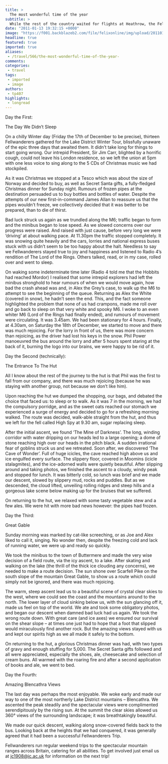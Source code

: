 ```yaml
---
title: >
  The most wonderful time of the year
subtitle: >
  While the rest of the country waited for flights at Heathrow, the Fellwanderers headed for the Lake District
date: "2011-01-13 19:32:15 +0000"
image: "https://f001.backblazeb2.com/file/felixonline/img/upload/201101131930-ks607-fellwand.jpg"
headline: true
featured: true
imported: true
aliases:
 - /travel/566/the-most-wonderful-time-of-the-year-
comments:
categories:
 - travel
tags:
 - imported
 - image
authors:
 - tp407
highlights:
 - longread
---
```


Day the First:

The Day We Didn’t Sleep

On a chilly Winter day (Friday the 17th of December to be precise), thirteen Fellwanderers gathered for the Lake District Winter Tour, blissfully unaware of the epic three days that awaited them. It didn’t take long for things to start going wrong. Our intrepid President, Sir Jim Carr, blighted by a horrific cough, could not leave his London residence, so we left the union at 5pm with one less voice to sing along to the 5 CDs of Christmas music we had stockpiled.

As it was Christmas we stopped at a Tesco which was about the size of Norway and decided to buy, as well as Secret Santa gifts, a fully-fledged Christmas dinner for Sunday night. Rumours of frozen pipes at the destination persuaded us to buy bottles and bottles of water. Despite the attempts of our new first-in-command James Allan to reassure us that the pipes wouldn’t freeze, we collectively decided that it was better to be prepared, than to die of thirst.

Bad luck struck us again as we trundled along the M6; traffic began to form and the minibus began to lose speed. As we slowed concerns over our progress were raised. And raised with just cause, before very long we were ‘driving’ at about walking pace. At 11.30pm the traffic stopped completely. It was snowing quite heavily and the cars, lorries and national express buses stuck with us didn’t seem to be too happy about the halt. Needless to say we Fellwanderers stayed true to joy and happiness and listened to Radio 4’s rendition of The Lord of the Rings. Others talked, read, or in my case, rolled over and went to sleep.

On waking some indeterminate time later (Radio 4 told me that the Hobbits had reached Mordor) I realised that some intrepid explorers had left the minibus stronghold to hear rumours of when we would move again, how bad the crash ahead was and, in Alex the Grey’s case, to walk up the M6 to attempt to see the beginning of the queue. Returning as Alex the White (covered in snow), he hadn’t seen the end. This, and the fact someone highlighted the problem that none of us had crampons, made me roll over and go back to sleep on that very white and spooky M6. I woke to an even whiter M6 (Lord of the Rings had finally ended), and rumours of movement were circulating. It was 3.45am. We had been stationary for 4 hours. Finally, at 4.30am, on Saturday the 18th of December, we started to move and there was much rejoicing. For the lorry in front of us, there was more concern than rejoicing, as the driver had lost his keys in the snow. Phil Power manoeuvred the bus around the lorry and after 5 hours spent staring at the back of it, burning the logo into our brains, we were happy to be rid of it.

Day the Second (technically):

The Entrance To The Hut

All I know about the rest of the journey to the hut is that Phil was the first to fall from our company, and there was much rejoicing (because he was staying with another group, not because we don’t like him).

Upon reaching the hut we dumped the shopping, our bags, and debated the choice that faced us: to sleep or to walk. As it was 7 in the morning, we had the compulsory porridge, and as the sweet oats reached our stomach we experienced a surge of energy and decided to go for a refreshing morning walked. The route was decided, walk-able straight from the hut, and thus we left for the fell called High Spy at 9.30 am, sugar replacing sleep.

After the initial ascent, we found ‘The Mine of Darkness’. The long, winding corridor with water dripping on our heads led to a large opening; a dome of stone reaching high over our heads in the pitch black. A sudden irrational fear of goblins struck us and we retreated. Soon after, we discovered ‘The Cave of Wonder’. Full of huge icicles, the cave reached high above us and ice engulfed every surface. The slippery floor, covered in Moomins (icicle stalagmites), and the ice-adorned walls were quietly beautiful. After slipping around and taking photos, we finished the ascent to a cloudy, windy peak and stopped for lunch. It was bitterly cold, so lunch was brief and we made our descent, slowed by slippery mud, rocks and puddles. But as we descended, the cloud lifted, unveiling rolling ridges and steep hills and a gorgeous lake scene below making up for the bruises that we suffered.

On returning to the hut, we relaxed with some tasty vegetable stew and a few ales. We were hit with more bad news however: the pipes had frozen.

Day the Third:

Great Gable

Sunday morning was marked by cat-like screeching, or as Joe and Alex liked to call it, singing. No wonder then, despite the freezing cold and lack of running water, we were up and ready so quickly.

We took the minibus to the town of Buttermere and made the very wise decision of a field route, via the icy ascent, to a lake. After skating and walking on the lake (the thrill of the thick ice clouding any concerns), we needed to make a route decision. The sun shone over Scarfell Pike on the south slope of the mountain Great Gable, to show us a route which could simply not be ignored, and there was much rejoicing.

The warm, steep ascent lead us to a beautiful scene of crystal clear skies to the west, where we could see the coast and the mountains around to the north. The lower layer of cloud sinking below us, with the sun glancing off it, made us feel on top of the world. We ate and took some obligatory photos, and began our descent when damned bad luck had us again. We took the wrong route down. With great care (and ice axes) we ensured our survival on the shear slope – at times one just had to hope that a foot that slipped would miraculously find another rock. But the amazing views stayed with us and kept our spirits high as we all made it safely to the bottom.

On returning to the hut, a glorious Christmas dinner was had, with two types of gravy and enough stuffing for 5,000. The Secret Santa gifts followed and all were appreciated, especially the shoes, ale, cheesecake and selection of cream buns. All warmed with the roaring fire and after a second application of books and ale, we went to bed.

Day the Fourth:

Amazing Blencathra Views

The last day was perhaps the most enjoyable. We woke early and made our way to one of the most northerly Lake District mountains – Blencathra. We ascented the peak steadily and the spectacular views were complimented serendipitously by the rising sun. At the summit the clear skies allowed us 360° views of the surrounding landscape; it was breathtakingly beautiful.

We made our quick descent, walking along snow-covered fields back to the bus. Looking back at the heights that we had conquered, it was generally agreed that it had been a successful Fellwanderers Trip.

Fellwanderers run regular weekend trips to the spectacular mountain ranges across Britain, catering for all abilities. To get involved just email us at jc1908@ic.ac.uk for information on the next trip!
